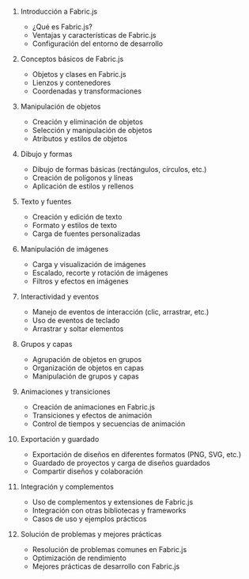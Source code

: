 1. Introducción a Fabric.js
   - ¿Qué es Fabric.js?
   - Ventajas y características de Fabric.js
   - Configuración del entorno de desarrollo

2. Conceptos básicos de Fabric.js
   - Objetos y clases en Fabric.js
   - Lienzos y contenedores
   - Coordenadas y transformaciones

3. Manipulación de objetos
   - Creación y eliminación de objetos
   - Selección y manipulación de objetos
   - Atributos y estilos de objetos

4. Dibujo y formas
   - Dibujo de formas básicas (rectángulos, círculos, etc.)
   - Creación de polígonos y líneas
   - Aplicación de estilos y rellenos

5. Texto y fuentes
   - Creación y edición de texto
   - Formato y estilos de texto
   - Carga de fuentes personalizadas

6. Manipulación de imágenes
   - Carga y visualización de imágenes
   - Escalado, recorte y rotación de imágenes
   - Filtros y efectos en imágenes

7. Interactividad y eventos
   - Manejo de eventos de interacción (clic, arrastrar, etc.)
   - Uso de eventos de teclado
   - Arrastrar y soltar elementos

8. Grupos y capas
   - Agrupación de objetos en grupos
   - Organización de objetos en capas
   - Manipulación de grupos y capas

9. Animaciones y transiciones
   - Creación de animaciones en Fabric.js
   - Transiciones y efectos de animación
   - Control de tiempos y secuencias de animación

10. Exportación y guardado
    - Exportación de diseños en diferentes formatos (PNG, SVG, etc.)
    - Guardado de proyectos y carga de diseños guardados
    - Compartir diseños y colaboración

11. Integración y complementos
    - Uso de complementos y extensiones de Fabric.js
    - Integración con otras bibliotecas y frameworks
    - Casos de uso y ejemplos prácticos

12. Solución de problemas y mejores prácticas
    - Resolución de problemas comunes en Fabric.js
    - Optimización de rendimiento
    - Mejores prácticas de desarrollo con Fabric.js
